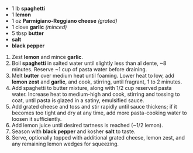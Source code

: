 - 1 lb **spaghetti**
- 1 **lemon**
- 1 oz **Parmigiano-Reggiano cheese** *(grated)*
- 1 clove **garlic** *(minced)*
- 5 tbsp **butter**
- **salt**
- **black pepper**

1. Zest **lemon** and mince **garlic**.
1. Boil **spaghetti** in salted water until slightly less than al dente, ~8 minutes. Reserve ~1 cup of pasta water before draining.
1. Melt **butter** over medium heat until foaming. Lower heat to low, add **lemon zest** and **garlic**, and cook, stirring, until fragrant, 1 to 2 minutes.
1. Add spaghetti to butter mixture, along with 1/2 cup reserved pasta water. Increase heat to medium-high and cook, stirring and tossing to coat, until pasta is glazed in a satiny, emulsified sauce. 
1. Add grated cheese and toss and stir rapidly until sauce thickens; if it becomes too tight and dry at any time, add more pasta-cooking water to loosen it sufficiently. 
1. Add lemon juice until desired tartness is reached (~1/2 lemon).
1. Season with **black pepper** and kosher **salt** to taste.
1. Serve, optionally topped with additional grated cheese, lemon zest, and any remaining lemon wedges for squeezing.
